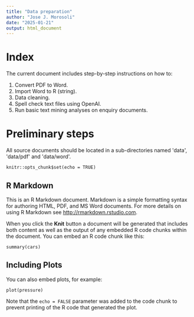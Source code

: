 ```yaml
---
title: "Data preparation"
author: "Jose J. Morosoli"
date: "2025-01-21"
output: html_document
---
```


# Index

The current document includes step-by-step instructions on how to:

1. Convert PDF to Word.
2. Import Word to R (string).
3. Data cleaning.
4. Spell check text files using OpenAI.
5. Run basic text mining analyses on enquiry documents.

# Preliminary steps

All source documents should be located in a sub-directories named 'data', 'data/pdf' and 'data/word'.


```{r setup, include=FALSE}
knitr::opts_chunk$set(echo = TRUE)
```

## R Markdown

This is an R Markdown document. Markdown is a simple formatting syntax for authoring HTML, PDF, and MS Word documents. For more details on using R Markdown see <http://rmarkdown.rstudio.com>.

When you click the **Knit** button a document will be generated that includes both content as well as the output of any embedded R code chunks within the document. You can embed an R code chunk like this:

```{r echo=T, results='hide', error=F, warning=F, message=F, eval=F}
summary(cars)
```

## Including Plots

You can also embed plots, for example:

```{r pressure, echo=FALSE}
plot(pressure)
```

Note that the `echo = FALSE` parameter was added to the code chunk to prevent printing of the R code that generated the plot.
